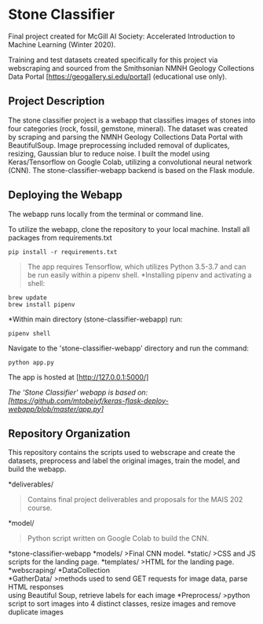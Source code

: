 # Stone Classifier 
Final project created for McGill AI Society: Accelerated Introduction to Machine Learning (Winter 2020).

Training and test datasets created specifically for this project via webscraping and sourced from the Smithsonian NMNH Geology Collections Data Portal [https://geogallery.si.edu/portal] (educational use only). 

## Project Description

The stone classifier project is a webapp that classifies images of stones into four categories (rock, fossil, gemstone, mineral). The dataset was created by scraping and parsing the NMNH Geology Collections Data Portal with BeautifulSoup. Image preprocessing included removal of duplicates, resizing, Gaussian blur to reduce noise. I built the model using Keras/Tensorflow on Google Colab, utilizing a convolutional neural network (CNN). The stone-classifier-webapp backend is based on the Flask module. 

## Deploying the Webapp

The webapp runs locally from the terminal or command line. 

To utilize the webapp, clone the repository to your local machine. Install all packages from requirements.txt
```
pip install -r requirements.txt
```
>The app requires Tensorflow, which utilizes Python 3.5-3.7 and can be run easily within a pipenv shell. 
*Installing pipenv and activating a shell:
```
brew update
brew install pipenv 
```
*Within main directory (stone-classifier-webapp) run:
```
pipenv shell
```
Navigate to the 'stone-classifier-webapp' directory and run the command: 
```
python app.py
```

The app is hosted at [http://127.0.0.1:5000/]

*The 'Stone Classifier' webapp is based on:
[https://github.com/mtobeiyf/keras-flask-deploy-webapp/blob/master/app.py]*

## Repository Organization

This repository contains the scripts used to webscrape and create the datasets, preprocess and label the original images, train the model, and build the webapp. 

*deliverables/
>Contains final project deliverables and proposals for the MAIS 202 course.

*model/
>Python script written on Google Colab to build the CNN.

*stone-classifier-webapp
	*models/
	>Final CNN model.
	*static/
	>CSS and JS scripts for the landing page.
	*templates/
	>HTML for the landing page.
*webscraping/
	*DataCollection		
		*GatherData/
		>methods used to send GET requests for image data, parse HTML responses            
		using Beautiful Soup, retrieve labels for each image
		*Preprocess/
		>python script to sort images into 4 distinct
    	  	classes, resize images and remove duplicate images

